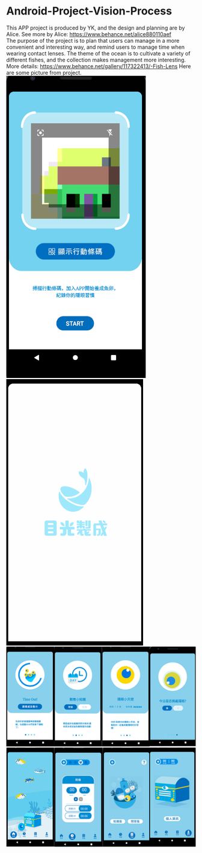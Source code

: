 # Android-Project-Vision-Process
This APP project is produced by YK, and the design and planning are by Alice. 
See more by Alice: https://www.behance.net/alice880110aef   
The purpose of the project is to plan that users can manage in a more convenient and interesting way, and remind users to manage time when wearing contact lenses. The theme of the ocean is to cultivate a variety of different fishes, and the collection makes management more interesting.  
More details: https://www.behance.net/gallery/117322413/-Fish-Lens
Here are some picture from project.  
![image](https://github.com/YK0824/Android-Project-Vision-Process/blob/main/1.PNG)  
![image](https://github.com/YK0824/Android-Project-Vision-Process/blob/main/2.PNG)  
![image](https://github.com/YK0824/Android-Project-Vision-Process/blob/main/3.PNG)  
![image](https://github.com/YK0824/Android-Project-Vision-Process/blob/main/4.PNG)  